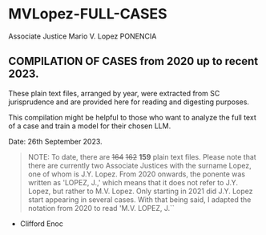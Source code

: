 # MVLopez-FULL-CASES
Associate Justice Mario V. Lopez PONENCIA

## COMPILATION OF CASES from 2020 up to recent 2023.

These plain text files, arranged by year, were extracted from SC jurisprudence and are provided here for reading and digesting purposes.

This compilation might be helpful to those who want to analyze the full text of a case and train a model for their chosen LLM.

Date: 26th September 2023.

> NOTE: To date, there are ~~164~~ ~~162~~ **159** plain text files. Please note that there are currently two Associate Justices with the surname Lopez, one of whom is J.Y. Lopez.
> From 2020 onwards, the ponente was written as 'LOPEZ, J.,' which means that it does not refer to J.Y. Lopez, but rather to M.V. Lopez. Only starting in 2021 did J.Y. Lopez start appearing in several cases. With that being said, I adapted the notation from 2020 to read 'M.V. LOPEZ, J.``

- Clifford Enoc
